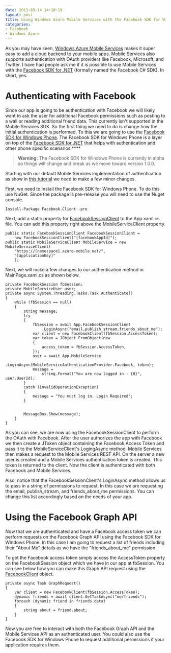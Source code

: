 ```yaml
---
date: 2013-03-14 14:10:19
layout: post
title: Using Windows Azure Mobile Services with the Facebook SDK for Windows Phone
categories:
- Facebook
- Windows Azure
---
```


As you may have seen, [Windows Azure Mobile Services](http://www.windowsazure.com/en-us/home/scenarios/mobile-services/) makes it super easy to add a cloud backend to your mobile apps. Mobile Services also supports authentication with OAuth providers like Facebook, Microsoft, and Twitter. I have had people ask me if it is possible to use Mobile Services with the [Facebook SDK for .NET](https://github.com/facebook-csharp-sdk/facebook-csharp-sdk) (formally named the Facebook C# SDK). In short, yes.


# Authenticating with Facebook

Since our app is going to be authentication with Facebook we will likely want to ask the user for additional Facebook permissions such as posting to a wall or reading additional friend data. This currently isn't supported in the Mobile Services SDK. So the first thing we need to do is change how the initial authentication is performed. To this we are going to use the [Facebook SDK for Windows Phone](https://github.com/facebook-csharp-sdk/facebook-winclient-sdk). The Facebook SDK for Windows Phone is a layer on top of the [Facebook SDK for .NET](https://github.com/facebook-csharp-sdk/facebook-csharp-sdk) that helps with authentication and other phone specific scenarios.****

> **Warning:** The Facebook SDK for Windows Phone is currently in alpha so things will change and break as we move toward version 1.0.0.

Starting with our default Mobile Services implementation of authentication as show in [this tutorial](http://www.windowsazure.com/en-us/develop/mobile/tutorials/get-started-with-users-dotnet/) we need to make a few minor changes.

First, we need to install the Facebook SDK for Windows Phone. To do this use NuGet. Since the package is pre-release you will need to use the Nuget console.

	
	Install-Package Facebook.Client -pre


Next, add a static property for [FacebookSessionClient](https://github.com/facebook-csharp-sdk/facebook-winclient-sdk/blob/master/Source/Facebook.Client/FacebookSessionClient.cs) to the App.xaml.cs file. You can add this property right above the MobileServiceClient property.

	public static FacebookSessionClient FacebookSessionClient = 
		new FacebookSessionClient("[facebookAppId]");
	public static MobileServiceClient MobileService = new MobileServiceClient(
		"https://[namespace].azure-mobile.net/",
		"[applicationKey]"
		);

Next, we will make a few changes to our authentication method in MainPage.xaml.cs as shown below.

	private FacebookSession fbSession;
	private MobileServiceUser user;
	private async System.Threading.Tasks.Task Authenticate()
	{
		while (fbSession == null)
		{
			string message;
			try
			{
				fbSession = await App.FacebookSessionClient
					.LoginAsync("email,publish_stream,friends_about_me");
				var client = new FacebookClient(fbSession.AccessToken);
				var token = JObject.FromObject(new
				{
					access_token = fbSession.AccessToken,
				});
				user = await App.MobileService
					.LoginAsync(MobileServiceAuthenticationProvider.Facebook, token);
				message =
					string.Format("You are now logged in - {0}", user.UserId);
			}
			catch (InvalidOperationException)
			{
				message = "You must log in. Login Required";
			}
 
 
			MessageBox.Show(message);
		}
	}

As you can see, we are now using the FacebookSessionClient to perform the OAuth with Facebook. After the user authorizes the app with Facebook we then create a JToken object containing the Facebook Access Token and pass it to the MobileServiceClient's LogingAsync method. Mobile Services then makes a request to the Mobile Services REST API. On the server a new user is created and a Mobile Services authentication token is created. This token is returned to the client. Now the client is authenticated with both Facebook and Mobile Services.

Also, notice that the FacebookSessionClient's LoginAsync method allows us to pass in a string of permissions to request. In this case we are requesting the email, publish_stream, and friends_about_me permissions. You can change this list accordingly based on the needs of your app.


# Using the Facebook Graph API


Now that we are authenticated and have a Facebook access token we can perform requests on the Facebook Graph API using the Facebook SDK for Windows Phone. In this case I am going to request a list of friends including their "About Me" details as we have the "friends_about_me" permission.

To get the Facebook access token simply access the AccessToken property on the FacebookSession object which we have in our app at fbSession. You can see below how you can make this Graph API request using the [FacebookClient](https://github.com/facebook-csharp-sdk/facebook-csharp-sdk/blob/master/Source/Facebook/FacebookClient.cs) object.

	private async Task GraphRequest()
	{
		var client = new FacebookClient(fbSession.AccessToken);
		dynamic friends = await client.GetTaskAsync("me/friends");
		foreach (dynamic friend in friends.data)
		{
			string about = friend.about;
		}
	}

Now you are free to interact with both the Facebook Graph API and the Mobile Services API as an authenticated user. You could also use the Facebook SDK for Windows Phone to request additional permissions if your application requires them.
